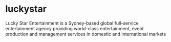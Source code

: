 # luckystar
Lucky Star Entertainment is a Sydney-based global full-service entertainment agency providing world-class entertainment, event production and management services in domestic and international markets
